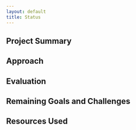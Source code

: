 ```yaml
---
layout: default
title: Status
---
```


## Project Summary ##



## Approach ##




## Evaluation ##



## Remaining Goals and Challenges ##




## Resources Used ##
